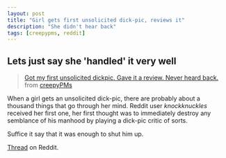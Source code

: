 ```yaml
---
layout: post
title: "Girl gets first unsolicited dick-pic, reviews it"
description: "She didn't hear back"
tags: [creepypms, reddit]
---
```


## Lets just say she 'handled' it very well

<blockquote class="reddit-card" data-card-created="1507684975"><a href="https://www.reddit.com/r/creepyPMs/comments/75jwty/got_my_first_unsolicited_dickpic_gave_it_a_review/?ref=share&ref_source=embed">Got my first unsolicited dickpic. Gave it a review. Never heard back.</a> from <a href="http://www.reddit.com/r/creepyPMs">creepyPMs</a></blockquote>
<script async src="//embed.redditmedia.com/widgets/platform.js" charset="UTF-8"></script>

When a girl gets an unsolicited dick-pic, there are probably about a thousand things that go through her mind. Reddit user *knockknuckles* received her first one, her first thought was to immediately destroy any semblance of his manhood by playing a dick-pic critic of sorts.

Suffice it say that it was enough to shut him up.

[Thread](https://redd.it/75jwty) on Reddit.
